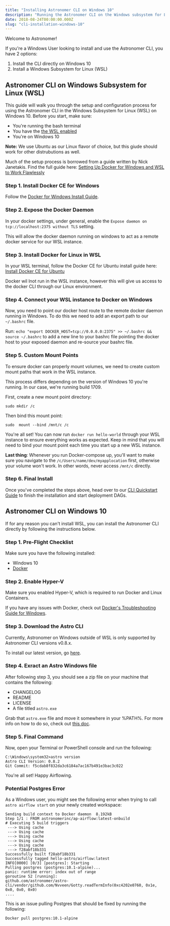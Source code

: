 ```yaml
---
title: "Installing Astronomer CLI on Windows 10"
description: "Running the Astronomer CLI on the Windows subsystem for Linux."
date: 2018-08-24T00:00:00.000Z
slug: "cli-installation-windows-10"
---
```


Welcome to Astronomer!

If you're a Windows User looking to install and use the Astronomer CLI, you have 2 options:

1. Install the CLI directly on Windows 10
2. Install a Windows Subsystem for Linux (WSL)

## Astronomer CLI on Windows Subsystem for Linux (WSL)

This guide will walk you through the setup and configuration process for using the Astronomer CLI in the Windows Subsystem for Linux (WSL) on Windows 10. Before you start, make sure:
 - You're running the bash terminal
 - You have the [the WSL enabled](https://docs.microsoft.com/en-us/windows/wsl/install-win10)
 - You're on Windows 10

**Note:** We use Ubuntu as our Linux flavor of choice, but this giude should work for other distrubutions as well.

Much of the setup process is borrowed from a guide written by Nick Janetakis. Find the full guide here: [Setting Up Docker for Windows and WSL to Work Flawlessly](https://docs.microsoft.com/en-us/windows/wsl/install-win10)

### Step 1. Install Docker CE for Windows

Follow the [Docker for Windows Install Guide](https://docs.docker.com/docker-for-windows/install/).

### Step 2. Expose the Docker Daemon

In your docker settings, under general, enable the `Expose daemon on tcp://localhost:2375 without TLS` setting.

This will allow the docker daemon running on windows to act as a remote docker service for our WSL instance.

### Step 3. Install Docker for Linux in WSL

In your WSL terminal, follow the Docker CE for Ubuntu install guide here: [Install Docker CE for Ubuntu](https://docs.docker.com/install/linux/docker-ce/ubuntu/)

Docker wil lnot run in the WSL instance, however this will give us access to the docker CLI through our Linux environment.

### Step 4. Connect your WSL instance to Docker on Windows

Now, you need to point our docker host route to the remote docker daemon running in Windows. To do this we need to add an export path to our `~/.bashrc` file.

Run: `echo "export DOCKER_HOST=tcp://0.0.0.0:2375" >> ~/.bashrc && source ~/.bashrc` to add a new line to your bashrc file pointing the docker host to your exposed  daemon and re-source your bashrc file.

### Step 5. Custom Mount Points

To ensure docker can properly mount volumes, we need to create custom mount paths that work in the WSL instance.

This process differs depending on the version of Windows 10 you're running. In our case, we're running build 1709.

First, create a new mount point directory:

`sudo mkdir /c`

Then bind this mount point:

`sudo  mount --bind /mnt/c /c`

You're all set! You can now run `docker run hello-world` through your WSL instance to ensure everything works as expected. Keep in mind that you will need to bind your mount point each time you start up a new WSL instance.

**Last thing**: Whenever you run Docker-compose up, you'll want to make sure you navigate to the `/c/Users/name/dev/myapplocation` first, otherwise your volume won't work. In other words, never access `/mnt/c` directly.

### Step 6. Final Install

Once you've completed the steps above, head over to our [CLI Quickstart Guide](https://preview.astronomer.io/docs/cli-quickstart/) to finish the installation and start deployment DAGs.

## Astronomer CLI on Windows 10

If for any reason you can't install WSL, you can install the Astronomer CLI directly by following the instructions below.

### Step 1. Pre-Flight Checklist

Make sure you have the following installed:

- Windows 10
- [Docker](https://docs.docker.com/docker-for-windows/install/)

### Step 2. Enable Hyper-V

Make sure you enabled Hyper-V, which is required to run Docker and Linux Containers. 

If you have any issues with Docker, check out [Docker's Troubleshooting Guide for Windows](https://docs.docker.com/docker-for-windows/troubleshoot/).

### Step 3. Download the Astro CLI

Currently, Astronomer on Windows outside of WSL is only supported by Astronomer CLI versions v0.8.x.

To install our latest version, go [here](https://github.com/astronomer/astro-cli/releases/download/v0.8.2/astro_0.8.2_windows_386.zip).

### Step 4. Exract an Astro Windows file

After following step 3, you should see a zip file on your machine that contains the following:

- CHANGELOG
- README
- LICENSE
- A file titled `astro.exe`

Grab that `astro.exe` file and move it somewhere in your %PATH%. For more info on how to do so, check out [this doc]().

### Step 5. Final Command

Now, open your Terminal or PowerShell console and run the following:

```
C:\Windows\system32>astro version
Astro CLI Version: 0.8.2
Git Commit: f5cdab8f832da3c6184a7ac167b491e3bac3c022
```

You're all set! Happy Airflowing.

### Potential Postgres Error

As a Windows user, you might see the following error when trying to call `astro airflow start` on your newly created workspace:

```
Sending build context to Docker daemon  8.192kB
Step 1/1 : FROM astronomerinc/ap-airflow:latest-onbuild
# Executing 5 build triggers
 ---> Using cache
 ---> Using cache
 ---> Using cache
 ---> Using cache
 ---> Using cache
 ---> f28abf18b331
Successfully built f28abf18b331
Successfully tagged hello-astro/airflow:latest
INFO[0000] [0/3] [postgres]: Starting
Pulling postgres (postgres:10.1-alpine)...
panic: runtime error: index out of range
goroutine 52 [running]:
github.com/astronomer/astro-cli/vendor/github.com/Nvveen/Gotty.readTermInfo(0xc4202e0760, 0x1e, 0x0, 0x0, 0x0)
....
```

This is an issue pulling Postgres that should be fixed by running the following:

```
Docker pull postgres:10.1-alpine
```
